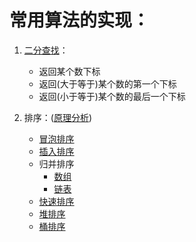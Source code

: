# 常用算法的实现：

1. [二分查找](https://github.com/Stoneplay/Algorithm/blob/master/BinarySearch/BinarySearch/main.cpp)：

   * 返回某个数下标
   * 返回(大于等于)某个数的第一个下标
   * 返回(小于等于)某个数的最后一个下标

2. 排序：([原理分析](https://blog.csdn.net/qq_28753373/article/details/82917456))

   * [冒泡排序](https://github.com/Stoneplay/Algorithm/blob/master/BubbleSort/BubbleSort/main.cpp)
   * [插入排序](https://github.com/Stoneplay/Algorithm/blob/master/InsertionSort/InsertionSort/main.cpp)
   * 归并排序
     * [数组](https://github.com/Stoneplay/Algorithm/blob/master/MergeSort/MergeSort/main.cpp)
     * [链表](https://github.com/Stoneplay/Algorithm/blob/master/MergeSort_List/MergeSort_List/main.cpp)
   * [快速排序](https://github.com/Stoneplay/Algorithm/blob/master/QuickSort/QuickSort/main.cpp)
   * [堆排序]()
   * [桶排序]()

   

